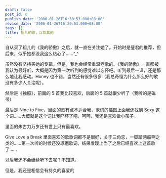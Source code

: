 ```yaml
---
draft: false
post_id: 0
publish_date: '2006-01-26T16:30:53.000+08:00'
revise_date: '2006-01-26T16:30:53.000+08:00'
tags: []
title: 祖儿的歌，以及其他
---
```


自从买了祖儿的《我的骄傲》之后，就一直在关注她了。开始时是璧君的推荐，但后来，似乎她都没我这么热心了……^\_^

虽然没有坚持买她的专辑，但是，我也会经常重温老歌的。《我的骄傲》一直都被我认为最好听，大概是因为第一次听到的感觉难以忘怀吧。听到最后一课，还是那么地让我感动。Honey 也不错，当然还有很多很多（我总奇怪为什么那么好的歌没有多少人关注呢）。

然后是《独照》，前面的 5 首我比较喜欢，后面的 5 首就很少听了（我听的是磁带）

最后是 Nine to Five，里面的歌有点不适合我，歌词的插图上面我还找到 Sexy 这个词……大概就是这个词让我吓坏了吧，呵呵，我还是喜欢做小孩子。

里面的朱古力万岁还有世上只有最喜欢。

Give Love a Break 里面喜欢的歌歌词都不是很好，关于三角恋，一脚踏两船啊之类的……第一次听的时候还没琢磨歌词，结果发现上当了之后已经喜欢上这首歌了……

以后我还不会继续听下去呢？不知道。

但是，我还是相信会有持久的喜爱的
